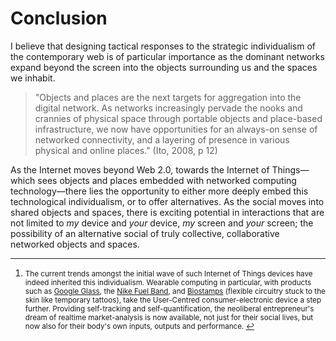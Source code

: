 # Conclusion

I believe that designing tactical responses to the strategic individualism of the contemporary web is of particular importance as the dominant networks expand beyond the screen into the objects surrounding us and the spaces we inhabit.

> "Objects and places are the next targets for aggregation into the digital network. As networks increasingly pervade the nooks and crannies of physical space through portable objects and place-based infrastructure, we now have opportunities for an always-on sense of networked connectivity, and a layering of presence in various physical and online places." (Ito, 2008, p 12)

As the Internet moves beyond Web 2.0, towards the Internet of Things—which sees objects and places embedded with networked computing technology—there lies the opportunity to either more deeply embed this technological individualism, or to offer alternatives. As the social moves into shared objects and spaces, there is exciting potential in interactions that are not limited to *my* device and *your* device, *my* screen and *your* screen; the possibility of an alternative social of truly collective, collaborative networked objects and spaces.

- - - - - - - - - - - - - - - - - - - - - - - - - - - - - - - - 

1. <small id="1">The current trends amongst the initial wave of such Internet of Things devices have indeed inherited this individualism. Wearable computing in particular, with products such as [Google Glass](https://plus.google.com/+projectglass), the [Nike Fuel Band](http://www.nike.com/us/en_us/lp/nikeplus-fuelband), and [Biostamps](http://bostinno.com/2012/12/17/mc10-raises-10-million-series-c/) (flexible circuitry stuck to the skin like temporary tattoos), take the User-Centred consumer-electronic device a step further. Providing self-tracking and self-quantification, the neoliberal entrepreneur's dream of realtime market-analysis is now available, not just for their social lives, but now also for their body's own inputs, outputs and performance. [&#8617;](#fn1)</small>


